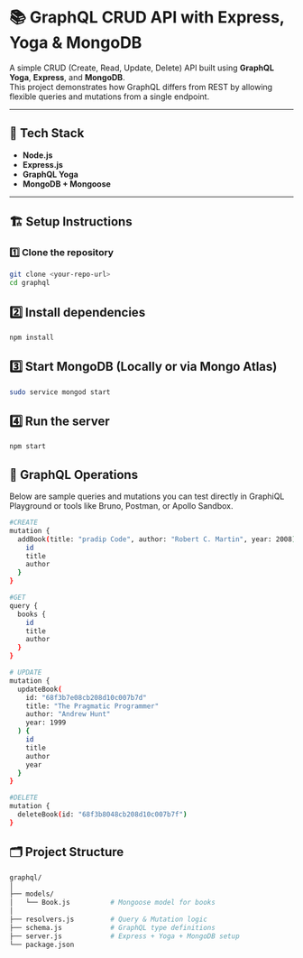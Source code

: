 # 📚 GraphQL CRUD API with Express, Yoga & MongoDB

A simple CRUD (Create, Read, Update, Delete) API built using **GraphQL Yoga**, **Express**, and **MongoDB**.  
This project demonstrates how GraphQL differs from REST by allowing flexible queries and mutations from a single endpoint.

---

## 🚀 Tech Stack
- **Node.js**
- **Express.js**
- **GraphQL Yoga**
- **MongoDB + Mongoose**

---

## 🏗️ Setup Instructions

### 1️⃣ Clone the repository
```bash
git clone <your-repo-url>
cd graphql

```

## 2️⃣ Install dependencies
```bash
npm install
```
## 3️⃣ Start MongoDB (Locally or via Mongo Atlas)
```bash
sudo service mongod start

```
## 4️⃣ Run the server
```bash
npm start 
```

## 📘 GraphQL Operations

Below are sample queries and mutations you can test directly in GraphiQL Playground or tools like Bruno, Postman, or Apollo Sandbox.

```bash
#CREATE
mutation {
  addBook(title: "pradip Code", author: "Robert C. Martin", year: 2008) {
    id
    title
    author
  }
}

#GET
query {
  books {
    id
    title
    author
  }
}

# UPDATE
mutation {
  updateBook(
    id: "68f3b7e08cb208d10c007b7d"
    title: "The Pragmatic Programmer"
    author: "Andrew Hunt"
    year: 1999
  ) {
    id
    title
    author
    year
  }
}

#DELETE
mutation {
  deleteBook(id: "68f3b8048cb208d10c007b7f")
}

```

## 🗂️ Project Structure
```bash
graphql/
│
├── models/
│   └── Book.js          # Mongoose model for books
│
├── resolvers.js         # Query & Mutation logic
├── schema.js            # GraphQL type definitions
├── server.js            # Express + Yoga + MongoDB setup
└── package.json

```